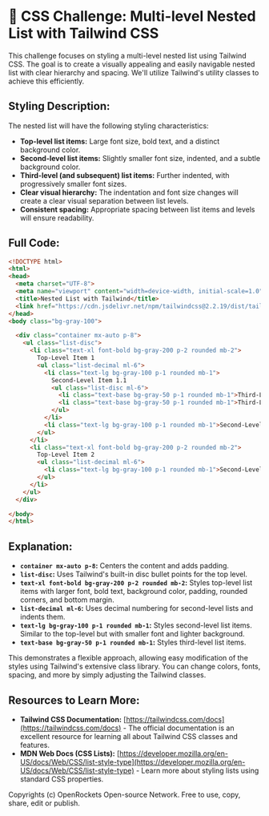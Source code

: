 # 🐞 CSS Challenge:  Multi-level Nested List with Tailwind CSS


This challenge focuses on styling a multi-level nested list using Tailwind CSS.  The goal is to create a visually appealing and easily navigable nested list with clear hierarchy and spacing. We'll utilize Tailwind's utility classes to achieve this efficiently.


## Styling Description:

The nested list will have the following styling characteristics:

* **Top-level list items:**  Large font size, bold text, and a distinct background color.
* **Second-level list items:** Slightly smaller font size, indented, and a subtle background color.
* **Third-level (and subsequent) list items:**  Further indented, with progressively smaller font sizes.
* **Clear visual hierarchy:**  The indentation and font size changes will create a clear visual separation between list levels.
* **Consistent spacing:**  Appropriate spacing between list items and levels will ensure readability.


## Full Code:

```html
<!DOCTYPE html>
<html>
<head>
  <meta charset="UTF-8">
  <meta name="viewport" content="width=device-width, initial-scale=1.0">
  <title>Nested List with Tailwind</title>
  <link href="https://cdn.jsdelivr.net/npm/tailwindcss@2.2.19/dist/tailwind.min.css" rel="stylesheet">
</head>
<body class="bg-gray-100">

  <div class="container mx-auto p-8">
    <ul class="list-disc">
      <li class="text-xl font-bold bg-gray-200 p-2 rounded mb-2">
        Top-Level Item 1
        <ul class="list-decimal ml-6">
          <li class="text-lg bg-gray-100 p-1 rounded mb-1">
            Second-Level Item 1.1
            <ul class="list-disc ml-6">
              <li class="text-base bg-gray-50 p-1 rounded mb-1">Third-Level Item 1.1.1</li>
              <li class="text-base bg-gray-50 p-1 rounded mb-1">Third-Level Item 1.1.2</li>
            </ul>
          </li>
          <li class="text-lg bg-gray-100 p-1 rounded mb-1">Second-Level Item 1.2</li>
        </ul>
      </li>
      <li class="text-xl font-bold bg-gray-200 p-2 rounded mb-2">
        Top-Level Item 2
        <ul class="list-decimal ml-6">
          <li class="text-lg bg-gray-100 p-1 rounded mb-1">Second-Level Item 2.1</li>
        </ul>
      </li>
    </ul>
  </div>

</body>
</html>

```

## Explanation:

* **`container mx-auto p-8`:** Centers the content and adds padding.
* **`list-disc`:**  Uses Tailwind's built-in disc bullet points for the top level.
* **`text-xl font-bold bg-gray-200 p-2 rounded mb-2`:** Styles top-level list items with larger font, bold text, background color, padding, rounded corners, and bottom margin.
* **`list-decimal ml-6`:** Uses decimal numbering for second-level lists and indents them.
* **`text-lg bg-gray-100 p-1 rounded mb-1`:** Styles second-level list items.  Similar to the top-level but with smaller font and lighter background.
* **`text-base bg-gray-50 p-1 rounded mb-1`:** Styles third-level list items.


This demonstrates a flexible approach, allowing easy modification of the styles using Tailwind's extensive class library.  You can change colors, fonts, spacing, and more by simply adjusting the Tailwind classes.


## Resources to Learn More:

* **Tailwind CSS Documentation:** [https://tailwindcss.com/docs](https://tailwindcss.com/docs) - The official documentation is an excellent resource for learning all about Tailwind CSS classes and features.
* **MDN Web Docs (CSS Lists):** [https://developer.mozilla.org/en-US/docs/Web/CSS/list-style-type](https://developer.mozilla.org/en-US/docs/Web/CSS/list-style-type) - Learn more about styling lists using standard CSS properties.


Copyrights (c) OpenRockets Open-source Network. Free to use, copy, share, edit or publish.

